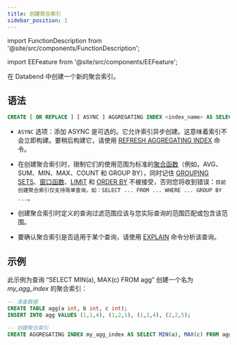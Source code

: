 ```yaml
---
title: 创建聚合索引
sidebar_position: 1
---
```


import FunctionDescription from '@site/src/components/FunctionDescription';

<FunctionDescription description="引入或更新于：v1.2.339"/>

import EEFeature from '@site/src/components/EEFeature';

<EEFeature featureName='聚合索引'/>

在 Databend 中创建一个新的聚合索引。

## 语法

```sql
CREATE [ OR REPLACE ] [ ASYNC ] AGGREGATING INDEX <index_name> AS SELECT ...
```

- `ASYNC` 选项：添加 ASYNC 是可选的。它允许索引异步创建。这意味着索引不会立即构建。要稍后构建它，请使用 [REFRESH AGGREGATING INDEX](refresh-aggregating-index.md) 命令。

- 在创建聚合索引时，限制它们的使用范围为标准的[聚合函数](../../../20-sql-functions/07-aggregate-functions/index.md)（例如，AVG、SUM、MIN、MAX、COUNT 和 GROUP BY），同时记住 [GROUPING SETS](/guides/query/groupby/group-by-grouping-sets)、[窗口函数](../../../20-sql-functions/08-window-functions/index.md)、[LIMIT](../../20-query-syntax/01-query-select.md#limit-clause) 和 [ORDER BY](../../20-query-syntax/01-query-select.md#order-by-clause) 不被接受，否则您将收到错误：`目前创建聚合索引仅支持简单查询，如：SELECT ... FROM ... WHERE ... GROUP BY ...`。

- 创建聚合索引时定义的查询过滤范围应该与您实际查询的范围匹配或包含该范围。

- 要确认聚合索引是否适用于某个查询，请使用 [EXPLAIN](../../40-explain-cmds/explain.md) 命令分析该查询。

## 示例

此示例为查询 “SELECT MIN(a), MAX(c) FROM agg” 创建一个名为 _my_agg_index_ 的聚合索引：

```sql
-- 准备数据
CREATE TABLE agg(a int, b int, c int);
INSERT INTO agg VALUES (1,1,4), (1,2,1), (1,2,4), (2,2,5);

-- 创建聚合索引
CREATE AGGREGATING INDEX my_agg_index AS SELECT MIN(a), MAX(c) FROM agg;
```
